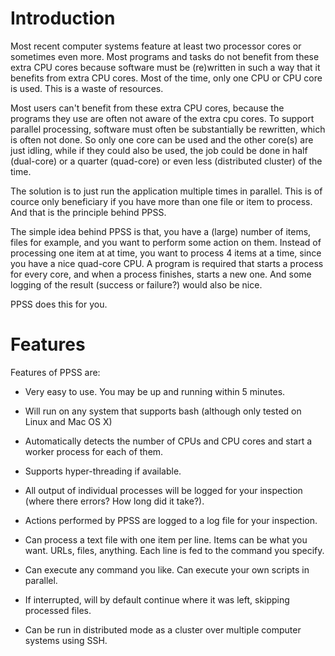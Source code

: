 # Introduction #

Most recent computer systems  feature at least two processor cores or sometimes even more. Most programs and tasks do not benefit from these extra CPU cores because software must be (re)written in such a way that it benefits from extra CPU cores. Most of the time, only one CPU or CPU core is used. This is a waste of resources.

Most users can't benefit from these extra CPU cores, because the programs they use are often not aware of the extra cpu cores. To support parallel processing, software must often be substantially be rewritten, which is often not done.  So only one core can be used and the other core(s) are just idling, while if they could also be used, the job could be done in half (dual-core) or a quarter (quad-core) or even less (distributed cluster) of the time.

The solution is to just run the application multiple times in parallel. This is of cource only beneficiary if you have more than one file or item to process. And that is the principle behind PPSS.

The simple idea behind PPSS is that, you have a (large) number of items, files for example, and you want to perform some action on them. Instead of processing one item at at time, you want to process 4 items at a time, since you have a nice quad-core CPU. A program is required that starts a process for every core, and when a process finishes, starts a new one. And some logging of the result (success or failure?) would also be nice.

PPSS does this for you.

# Features #

Features of PPSS are:

  * Very easy to use. You may be up and running within 5 minutes.
  * Will run on any system that supports bash (although only tested on Linux and Mac OS X)

  * Automatically detects the number of CPUs and CPU cores and start a worker process for each of them.
  * Supports hyper-threading if available.
  * All output of individual processes will be logged for your inspection (where there errors? How long did it take?).
  * Actions performed by PPSS are logged to a log file for your inspection.
  * Can process a text file with one item per line. Items can be what you want. URLs, files, anything. Each line is fed to the command you specify.
  * Can execute any command you like. Can execute your own scripts in parallel.
  * If interrupted, will by default continue where it was left, skipping processed files.
  * Can be run in distributed mode as a cluster over multiple computer systems using SSH.